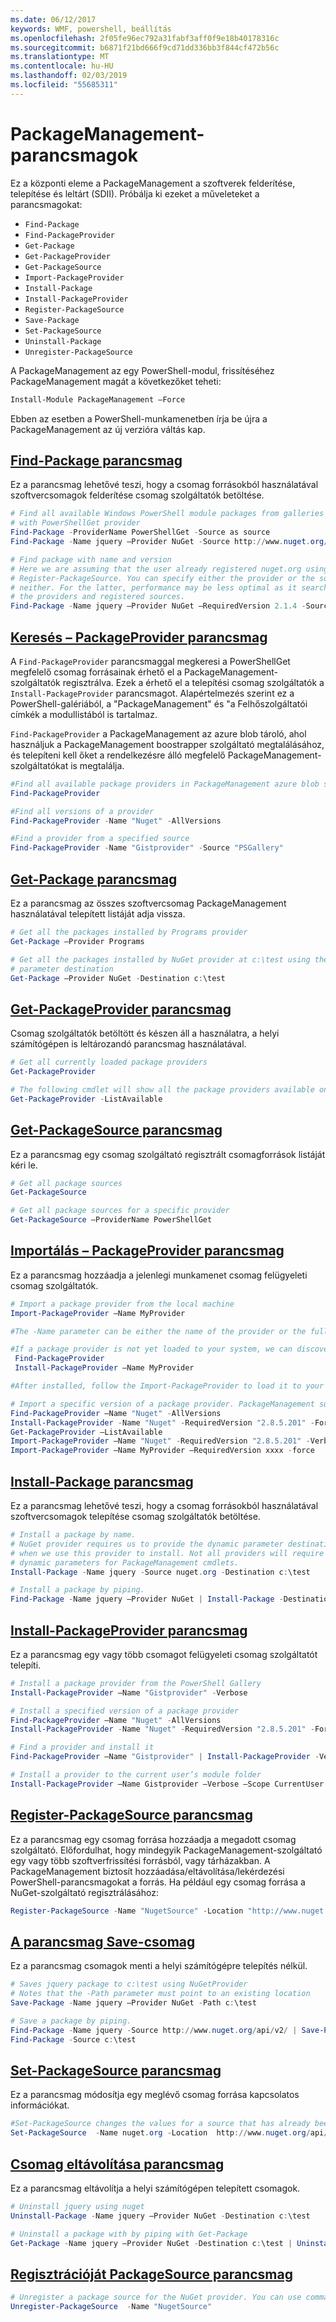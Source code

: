 ```yaml
---
ms.date: 06/12/2017
keywords: WMF, powershell, beállítás
ms.openlocfilehash: 2f05fe96ec792a31fabf3aff0f9e18b40178316c
ms.sourcegitcommit: b6871f21bd666f9cd71dd336bb3f844cf472b56c
ms.translationtype: MT
ms.contentlocale: hu-HU
ms.lasthandoff: 02/03/2019
ms.locfileid: "55685311"
---
```

# <a name="packagemanagement-cmdlets"></a>PackageManagement-parancsmagok

Ez a központi eleme a PackageManagement a szoftverek felderítése, telepítése és leltárt (SDII). Próbálja ki ezeket a műveleteket a parancsmagokat:

- `Find-Package`
- `Find-PackageProvider`
- `Get-Package`
- `Get-PackageProvider`
- `Get-PackageSource`
- `Import-PackageProvider`
- `Install-Package`
- `Install-PackageProvider`
- `Register-PackageSource`
- `Save-Package`
- `Set-PackageSource`
- `Uninstall-Package`
- `Unregister-PackageSource`

A PackageManagement az egy PowerShell-modul, frissítéséhez PackageManagement magát a következőket teheti:

```powershell
Install-Module PackageManagement –Force
```

Ebben az esetben a PowerShell-munkamenetben írja be újra a PackageManagement az új verzióra váltás kap.

## <a name="find-package-cmdletpowershellmodulepackagemanagementfind-package"></a>[Find-Package parancsmag](/powershell/module/PackageManagement/Find-Package)

Ez a parancsmag lehetővé teszi, hogy a csomag forrásokból használatával szoftvercsomagok felderítése csomag szolgáltatók betöltése.

```powershell
# Find all available Windows PowerShell module packages from galleries registered
# with PowerShellGet provider
Find-Package -ProviderName PowerShellGet -Source as source
Find-Package -Name jquery –Provider NuGet -Source http://www.nuget.org/api/v2/

# Find package with name and version
# Here we are assuming that the user already registered nuget.org using
# Register-PackageSource. You can specify either the provider or the source, or
# neither. For the latter, performance may be less optimal as it searches through all
# the providers and registered sources.
Find-Package -Name jquery –Provider NuGet –RequiredVersion 2.1.4 -Source nuget.org
```

## <a name="find-packageprovider-cmdletpowershellmodulepackagemanagementfind-packageprovider"></a>[Keresés – PackageProvider parancsmag](/powershell/module/PackageManagement/Find-PackageProvider)

A `Find-PackageProvider` parancsmaggal megkeresi a PowerShellGet megfelelő csomag forrásainak érhető el a PackageManagement-szolgáltatók regisztrálva. Ezek a érhető el a telepítési csomag szolgáltatók a `Install-PackageProvider` parancsmagot. Alapértelmezés szerint ez a PowerShell-galériából, a "PackageManagement" és "a Felhőszolgáltatói címkék a modullistából is tartalmaz.

`Find-PackageProvider` a PackageManagement az azure blob tároló, ahol használjuk a PackageManagement boostrapper szolgáltató megtalálásához, és telepíteni kell őket a rendelkezésre álló megfelelő PackageManagement-szolgáltatókat is megtalálja.

```powershell
#Find all available package providers in PackageManagement azure blob store as well as in PowerShellGallery.com
Find-PackageProvider

#Find all versions of a provider
Find-PackageProvider -Name "Nuget" -AllVersions

#Find a provider from a specified source
Find-PackageProvider -Name "Gistprovider" -Source "PSGallery"
```

## <a name="get-package-cmdletpowershellmodulepackagemanagementget-package"></a>[Get-Package parancsmag](/powershell/module/PackageManagement/Get-Package)

Ez a parancsmag az összes szoftvercsomag PackageManagement használatával telepített listáját adja vissza.

```powershell
# Get all the packages installed by Programs provider
Get-Package –Provider Programs

# Get all the packages installed by NuGet provider at c:\test using the dynamic
# parameter destination
Get-Package –Provider NuGet -Destination c:\test
```

## <a name="get-packageprovider-cmdletpowershellmodulepackagemanagementget-packageprovider"></a>[Get-PackageProvider parancsmag](/powershell/module/PackageManagement/Get-PackageProvider)

Csomag szolgáltatók betöltött és készen áll a használatra, a helyi számítógépen is leltározandó parancsmag használatával.

```powershell
# Get all currently loaded package providers
Get-PackageProvider

# The following cmdlet will show all the package providers available on the machine (including those that are not loaded):
Get-PackageProvider -ListAvailable
```

## <a name="get-packagesource-cmdletpowershellmodulepackagemanagementget-packagesource"></a>[Get-PackageSource parancsmag](/powershell/module/PackageManagement/Get-PackageSource)

Ez a parancsmag egy csomag szolgáltató regisztrált csomagforrások listáját kéri le.

```powershell
# Get all package sources
Get-PackageSource

# Get all package sources for a specific provider
Get-PackageSource –ProviderName PowerShellGet
```

## <a name="import-packageprovider-cmdletpowershellmodulepackagemanagementimport-packageprovider"></a>[Importálás – PackageProvider parancsmag](/powershell/module/PackageManagement/Import-PackageProvider)

Ez a parancsmag hozzáadja a jelenlegi munkamenet csomag felügyeleti csomag szolgáltatók.

```powershell
# Import a package provider from the local machine
Import-PackageProvider –Name MyProvider

#The -Name parameter can be either the name of the provider or the full path to the provider. Currently, we support .dll, .exe and.psm1 for the full path case. If the name of the provider is used for the -Name parameter, then additional version parameters such as -RequiredVersion, -MinimumVersion and -MaximumVersion may be specified. Otherwise, the latest version of the provider will be imported.

#If a package provider is not yet loaded to your system, we can discover and install on-demand. You can use explicit discovery and install cmdlets to do so:
 Find-PackageProvider
 Install-PackageProvider –Name MyProvider

#After installed, follow the Import-PackageProvider to load it to your system.

# Import a specific version of a package provider. PackageManagement supports installations of multiple versions of a package provider using PackageProvider cmdlets (not by bootstrapper provider). You can install another version of a package provider given that you already have one up running by:
Find-PackageProvider –Name "Nuget" -AllVersions
Install-PackageProvider -Name "Nuget" -RequiredVersion "2.8.5.201" -Force
Get-PackageProvider –ListAvailable
Import-PackageProvider –Name "Nuget" -RequiredVersion "2.8.5.201" -Verbose
Import-PackageProvider –Name MyProvider –RequiredVersion xxxx -force
```

## <a name="-install-package-cmdletpowershellmodulepackagemanagementinstall-package"></a>[ Install-Package parancsmag](/powershell/module/PackageManagement/Install-Package)

Ez a parancsmag lehetővé teszi, hogy a csomag forrásokból használatával szoftvercsomagok telepítése csomag szolgáltatók betöltése.

```powershell
# Install a package by name.
# NuGet provider requires us to provide the dynamic parameter destination path
# when we use this provider to install. Not all providers will require you to supply
# dynamic parameters for PackageManagement cmdlets.
Install-Package -Name jquery -Source nuget.org -Destination c:\test

# Install a package by piping.
Find-Package -Name jquery –Provider NuGet | Install-Package -Destination c:\test
```

## <a name="install-packageprovider-cmdletpowershellmodulepackagemanagementinstall-packageprovider"></a>[Install-PackageProvider parancsmag](/powershell/module/PackageManagement/Install-PackageProvider)

Ez a parancsmag egy vagy több csomagot felügyeleti csomag szolgáltatót telepíti.

```powershell
# Install a package provider from the PowerShell Gallery
Install-PackageProvider –Name "Gistprovider" -Verbose

# Install a specified version of a package provider
Find-PackageProvider –Name "Nuget" -AllVersions
Install-PackageProvider -Name "Nuget" -RequiredVersion "2.8.5.201" -Force

# Find a provider and install it
Find-PackageProvider –Name "Gistprovider" | Install-PackageProvider -Verbose

# Install a provider to the current user’s module folder
Install-PackageProvider –Name Gistprovider –Verbose –Scope CurrentUser
```

## <a name="register-packagesource-cmdletpowershellmodulepackagemanagementregister-packagesource"></a>[Register-PackageSource parancsmag](/powershell/module/PackageManagement/Register-PackageSource)

Ez a parancsmag egy csomag forrása hozzáadja a megadott csomag szolgáltató.
Előfordulhat, hogy mindegyik PackageManagement-szolgáltató egy vagy több szoftverfrissítési forrásból, vagy tárházakban. A PackageManagement biztosít hozzáadása/eltávolítása/lekérdezési PowerShell-parancsmagokat a forrás. Ha például egy csomag forrása a NuGet-szolgáltató regisztrálásához:

```powershell
Register-PackageSource -Name "NugetSource" -Location "http://www.nuget.org/api/v2" –ProviderName nuget
```

## <a name="save-package-cmdletpowershellmodulepackagemanagementsave-package"></a>[A parancsmag Save-csomag](/powershell/module/PackageManagement/Save-Package)

Ez a parancsmag csomagok menti a helyi számítógépre telepítés nélkül.

```powershell
# Saves jquery package to c:\test using NuGetProvider
# Notes that the -Path parameter must point to an existing location
Save-Package -Name jquery –Provider NuGet -Path c:\test

# Save a package by piping.
Find-Package -Name jquery -Source http://www.nuget.org/api/v2/ | Save-Package -Path c:\test
Find-Package -Source c:\test
```

## <a name="set-packagesource-cmdletpowershellmodulepackagemanagementset-packagesource"></a>[Set-PackageSource parancsmag](/powershell/module/PackageManagement/Set-PackageSource)

Ez a parancsmag módosítja egy meglévő csomag forrása kapcsolatos információkat.

```powershell
#Set-PackageSource changes the values for a source that has already been registered by running the Register-PackageSource cmdlet. By #running Set-PackageSource, you can change the source name and location.
Set-PackageSource  -Name nuget.org -Location  http://www.nuget.org/api/v2 -NewName nuget2 -NewLocation https://www.nuget.org/api/v2
```

## <a name="uninstall-package-cmdletpowershellmodulepackagemanagementuninstall-package"></a>[Csomag eltávolítása parancsmag](/powershell/module/PackageManagement/Uninstall-Package)

Ez a parancsmag eltávolítja a helyi számítógépen telepített csomagok.

```powershell
# Uninstall jquery using nuget
Uninstall-Package -Name jquery –Provider NuGet -Destination c:\test

# Uninstall a package with by piping with Get-Package
Get-Package -Name jquery –Provider NuGet -Destination c:\test | Uninstall-Package
```

## <a name="unregister-packagesource-cmdletpowershellmodulepackagemanagementunregister-packagesource"></a>[Regisztrációját PackageSource parancsmag](/powershell/module/PackageManagement/Unregister-PackageSource)

```powershell
# Unregister a package source for the NuGet provider. You can use command Unregister-PackageSource, to disconnect with a repository, and Get-PackageSource, to discover what the repositories are associated with that provider.
Unregister-PackageSource  -Name "NugetSource"
```